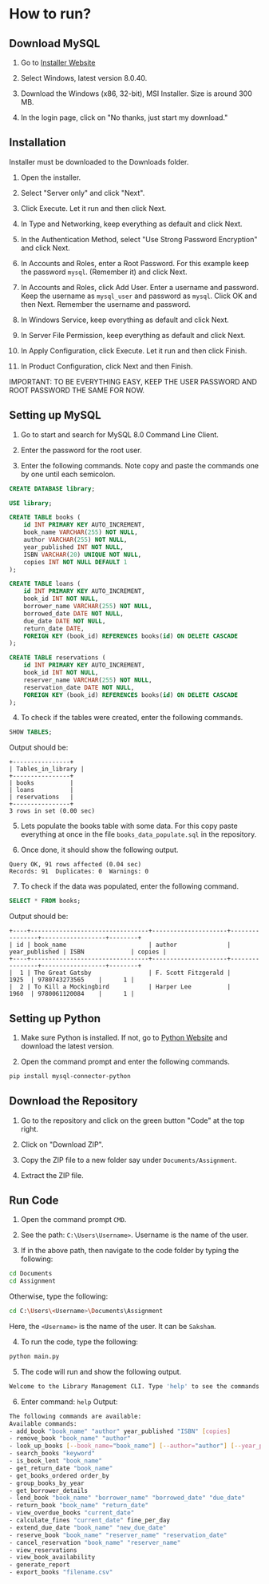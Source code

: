# How to run?

## Download MySQL

1. Go to [Installer Website](https://dev.mysql.com/downloads/installer/)

2. Select Windows, latest version 8.0.40.

3. Download the Windows (x86, 32-bit), MSI Installer. Size is around 300 MB.

4. In the login page, click on "No thanks, just start my download."

## Installation

Installer must be downloaded to the Downloads folder.

1. Open the installer.

2. Select "Server only" and click "Next".

3. Click Execute. Let it run and then click Next.

4. In Type and Networking, keep everything as default and click Next.

5. In the Authentication Method, select "Use Strong Password Encryption" and click Next.

6. In Accounts and Roles, enter a Root Password. For this example keep the password `mysql`. (Remember it) and click Next.

7. In Accounts and Roles, click Add User. Enter a username and password. Keep the username as `mysql_user` and password as `mysql`. Click OK and then Next. Remember the username and password.

8. In Windows Service, keep everything as default and click Next.

9. In Server File Permission, keep everything as default and click Next.

10. In Apply Configuration, click Execute. Let it run and then click Finish.

11. In Product Configuration, click Next and then Finish.

IMPORTANT: TO BE EVERYTHING EASY, KEEP THE USER PASSWORD AND ROOT PASSWORD THE SAME FOR NOW.

## Setting up MySQL

1. Go to start and search for MySQL 8.0 Command Line Client.

2. Enter the password for the root user.

3. Enter the following commands. Note copy and paste the commands one by one until each semicolon.

```sql
CREATE DATABASE library;

USE library;

CREATE TABLE books (
    id INT PRIMARY KEY AUTO_INCREMENT,
    book_name VARCHAR(255) NOT NULL,
    author VARCHAR(255) NOT NULL,
    year_published INT NOT NULL,
    ISBN VARCHAR(20) UNIQUE NOT NULL,
    copies INT NOT NULL DEFAULT 1
);

CREATE TABLE loans (
    id INT PRIMARY KEY AUTO_INCREMENT,
    book_id INT NOT NULL,
    borrower_name VARCHAR(255) NOT NULL,
    borrowed_date DATE NOT NULL,
    due_date DATE NOT NULL,
    return_date DATE,
    FOREIGN KEY (book_id) REFERENCES books(id) ON DELETE CASCADE
);

CREATE TABLE reservations (
    id INT PRIMARY KEY AUTO_INCREMENT,
    book_id INT NOT NULL,
    reserver_name VARCHAR(255) NOT NULL,
    reservation_date DATE NOT NULL,
    FOREIGN KEY (book_id) REFERENCES books(id) ON DELETE CASCADE
);
```

4. To check if the tables were created, enter the following commands.

```sql
SHOW TABLES;
```

Output should be:
    
```
+----------------+
| Tables_in_library |
+----------------+
| books          |
| loans          |
| reservations   |
+----------------+
3 rows in set (0.00 sec)
```

5. Lets populate the books table with some data. For this copy paste everything at once in the file `books_data_populate.sql` in the repository.

6. Once done, it should show the following output.

```
Query OK, 91 rows affected (0.04 sec)
Records: 91  Duplicates: 0  Warnings: 0
```

7. To check if the data was populated, enter the following command.

```sql
SELECT * FROM books;
```

Output should be:

```
+----+---------------------------------+---------------------+----------------+------------------+--------+
| id | book_name                       | author              | year_published | ISBN             | copies |
+----+---------------------------------+---------------------+----------------+------------------+--------+
|  1 | The Great Gatsby                | F. Scott Fitzgerald |          1925  | 9780743273565    |      1 |
|  2 | To Kill a Mockingbird           | Harper Lee          |          1960  | 9780061120084    |      1 |
```


## Setting up Python

1. Make sure Python is installed. If not, go to [Python Website](https://www.python.org/downloads/) and download the latest version.

2. Open the command prompt and enter the following commands.

```bash
pip install mysql-connector-python
```

## Download the Repository

1. Go to the repository and click on the green button "Code" at the top right.

2. Click on "Download ZIP".

3. Copy the ZIP file to a new folder say under `Documents/Assignment`.

4. Extract the ZIP file.

## Run Code
1. Open the command prompt `CMD`.

2. See the path: `C:\Users\Username>`. Username is the name of the user.

3. If in the above path, then navigate to the code folder by typing the following:
    
```bash
cd Documents
cd Assignment
```

Otherwise, type the following:
    
```bash
cd C:\Users\<Username>\Documents\Assignment
```

Here, the `<Username>` is the name of the user. It can be `Saksham`.

4. To run the code, type the following:

```bash
python main.py
```

5. The code will run and show the following output.

```bash
Welcome to the Library Management CLI. Type 'help' to see the commands.
```

6. Enter command: `help`
Output: 

```bash
The following commands are available:
Available commands:
- add_book "book_name" "author" year_published "ISBN" [copies]
- remove_book "book_name" "author"
- look_up_books [--book_name="book_name"] [--author="author"] [--year_published=year]
- search_books "keyword"
- is_book_lent "book_name"
- get_return_date "book_name"
- get_books_ordered order_by
- group_books_by_year
- get_borrower_details
- lend_book "book_name" "borrower_name" "borrowed_date" "due_date"
- return_book "book_name" "return_date"
- view_overdue_books "current_date"
- calculate_fines "current_date" fine_per_day
- extend_due_date "book_name" "new_due_date"
- reserve_book "book_name" "reserver_name" "reservation_date"
- cancel_reservation "book_name" "reserver_name"
- view_reservations
- view_book_availability
- generate_report
- export_books "filename.csv"
```
